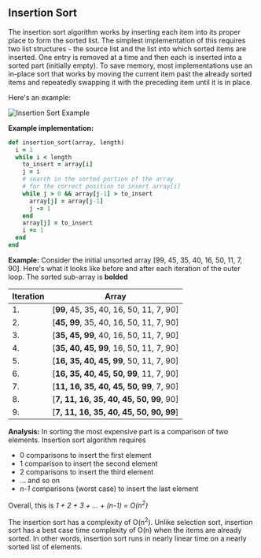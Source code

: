## Insertion Sort

The insertion sort algorithm works by inserting each item into its proper place to form the sorted list. The simplest implementation of this requires two list structures - the source list and the list into which sorted items are inserted. One entry is removed at a time and then each is inserted into a sorted part (initially empty). To save memory, most implementations use an in-place sort that works by moving the current item past the already sorted items and repeatedly swapping it with the preceding item until it is in place.

Here's an example:

![Insertion Sort Example](images/insertion-sort.png)

**Example implementation:**

```ruby
def insertion_sort(array, length)
  i = 1
  while i < length
    to_insert = array[i]
    j = i
    # search in the sorted portion of the array
    # for the correct position to insert array[i]
    while j > 0 && array[j-1] > to_insert
      array[j] = array[j-1]
      j -= 1
    end
    array[j] = to_insert
    i += 1
  end
end
```

**Example:** Consider the initial unsorted array [99, 45, 35, 40, 16, 50, 11, 7, 90]. Here's what it looks like before and after each iteration of the outer loop. The sorted sub-array is **bolded**

| Iteration | Array                                   |
| --------- | --------------------------------------- |
| 1.        | [**99**, 45, 35, 40, 16, 50, 11, 7, 90] |
| 2.        | [**45, 99**, 35, 40, 16, 50, 11, 7, 90] |
| 3.        | [**35, 45, 99**, 40, 16, 50, 11, 7, 90] |
| 4.        | [**35, 40, 45, 99**, 16, 50, 11, 7, 90] |
| 5.        | [**16, 35, 40, 45, 99**, 50, 11, 7, 90] |
| 6.        | [**16, 35, 40, 45, 50, 99**, 11, 7, 90] |
| 7.        | [**11, 16, 35, 40, 45, 50, 99**, 7, 90] |
| 8.        | [**7, 11, 16, 35, 40, 45, 50, 99**, 90] |
| 9.        | [**7, 11, 16, 35, 40, 45, 50, 90, 99**] |

**Analysis:** In sorting the most expensive part is a comparison of two elements. Insertion sort algorithm requires

- 0 comparisons to insert the first element
- 1 comparison to insert the second element
- 2 comparisons to insert the third element
- ... and so on
- _n-1_ comparisons (worst case) to insert the last element

Overall, this is _1 + 2 + 3 + ... + (n-1)_ = _O(n<sup>2</sup>)_

The insertion sort has a complexity of O(n<sup>2</sup>). Unlike selection sort, insertion sort has a best case time complexity of O(n) when the items are already sorted. In other words, insertion sort runs in nearly linear time on a nearly sorted list of elements.
